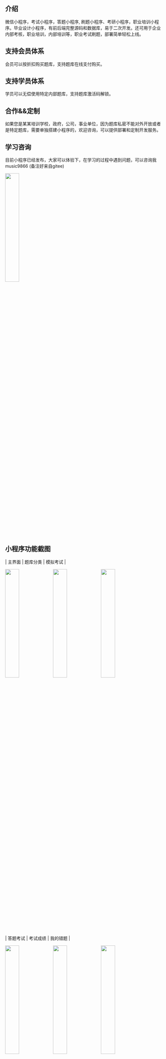## 介绍
微信小程序，考试小程序，答题小程序, 刷题小程序、考研小程序，职业培训小程序。毕业设计小程序，有前后端完整源码和数据库，易于二次开发。还可用于企业内部考核，职业培训，内部培训等，职业考试刷题，部署简单轻松上线。
 
## 支持会员体系
会员可以按折扣购买题库，支持题库在线支付购买。          
      
## 支持学员体系
学员可以无偿使用特定内部题库，支持题库激活码解锁。                

                                                                                                                                    
## 合作&&定制                                                                                                                                                                               
                    
如果您是某某培训学校，政府，公司，事业单位，因为题库私密不能对外开放或者是特定题库，需要单独搭建小程序的，欢迎咨询，可以提供部署和定制开发服务。
             
## 学习咨询              
    
目前小程序已经发布，大家可以体验下，在学习的过程中遇到问题，可以咨询我    music9866  (备注好来自gitee)   

<img src = "https://images.gitee.com/uploads/images/2020/0726/161524_56919255_1947212.jpeg" width = "30%">
     
                       
## 小程序功能截图              
| 主界面  | 题库分类 | 模拟考试 |   

<img src = "https://images.gitee.com/uploads/images/2021/0902/094244_c98fbc5c_1947212.png" width = "30%">  
<img src = "https://images.gitee.com/uploads/images/2021/0902/094251_99b3f179_1947212.png" width = "30%"> 
<img src = "https://images.gitee.com/uploads/images/2021/0902/094257_9cf44a1b_1947212.png" width = "30%">  

| 答题考试  | 考试成绩 | 我的错题 |
    
<img src = "https://images.gitee.com/uploads/images/2021/0902/094305_dda0d7e9_1947212.png" width = "30%">  
<img src = "https://images.gitee.com/uploads/images/2021/0902/094311_8de94155_1947212.png" width = "30%">  
<img src = "https://images.gitee.com/uploads/images/2021/0902/094322_343884b5_1947212.png" width = "30%">  

| 考试排名  | 我的成绩 | 个人信息 |
   
<img src = "https://images.gitee.com/uploads/images/2021/0902/094330_2cb1a4ab_1947212.png" width = "30%">  
<img src = "https://images.gitee.com/uploads/images/2021/0902/094720_c97b2558_1947212.png" width = "30%">  
<img src = "https://images.gitee.com/uploads/images/2021/0902/094357_20c12d7f_1947212.png" width = "30%">  

| 文章列表  | 题库列表 | 付费详情 |

<img src = "https://gitee.com/wulivicor/exam/raw/master/miniprogram/images/3.jpg" width = "30%">  
<img src = "https://gitee.com/wulivicor/exam/raw/master/miniprogram/images/10000.jpg" width = "30%">  
<img src = "https://gitee.com/wulivicor/exam/raw/master/miniprogram/images/21.png" width = "30%">  


        
## 后台截图  
![输入图片说明](Screenshot%202024-06-28%20080541_%E7%9C%8B%E5%9B%BE%E7%8E%8B.png)               
## 适用场景   
  
     1 ·考公考研机构训练学生。可以发布考试给学员训练或者上传题库和学习资料给学员学习使用，帮助他们更从容的准备考试。

     2 ·企业招聘考试。候选人等候时面试可手机扫码参加笔试，系统实时生成结果，一个简单的考核就可让面试官提前了解候选人的能力
     情况。

     3 ·企事业举办活动，知识竞赛，可以在某一个时间段发布活动，供用户参加比赛，前几名可以获得奖品。
   
     4 ·职业培训认证考试。培训机构结业认证考核，行业从业资格认证，能力认证考核等，题答答提供从考生报名到参加考试的全流程功能。
     无限制题库刷题，错题训练，随机题序，答案解析，错题本重练，让刷题不止追求量，也有质的保障，帮助考生更熟练地掌握知识点，
     提高考试通过率。       
	    
## 小程序自助搭建教程   
    https://developers.weixin.qq.com/community/develop/article/doc/0000221e880be024941ca52fa51813
## 后台管理系统自助搭建教程
    https://developers.weixin.qq.com/community/develop/article/doc/000e84e25186c00a74fcd372a5b813
    
## 特点
+ 支持单选、多选、填空、判断、阅读理解等8大题型
+ 每个题型都支持多媒体题库，图片题，语音题，视频题或者是多个媒体结合
+ 顺序刷题和随机刷题
+ 知识点专项刷题
+ 错题和我的收藏 
+ 文章功能
+ 排行榜功能
+ 激活码功能    

